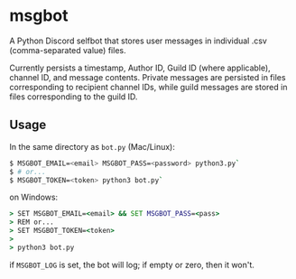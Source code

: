 # msgbot
A Python Discord selfbot that stores user messages in individual .csv (comma-separated value) files.

Currently persists a timestamp, Author ID, Guild ID (where applicable), channel ID, and message contents. Private messages are persisted in files corresponding to recipient channel IDs, while guild messages are stored in files corresponding to the guild ID.

## Usage
In the same directory as `bot.py` (Mac/Linux):
```sh
$ MSGBOT_EMAIL=<email> MSGBOT_PASS=<password> python3.py`
$ # or...
$ MSGBOT_TOKEN=<token> python3 bot.py`
```

on Windows:
```cmd
> SET MSGBOT_EMAIL=<email> && SET MSGBOT_PASS=<pass>
> REM or...
> SET MSGBOT_TOKEN=<token>
>
> python3 bot.py
```

if `MSGBOT_LOG` is set, the bot will log; if empty or zero, then it won't.
